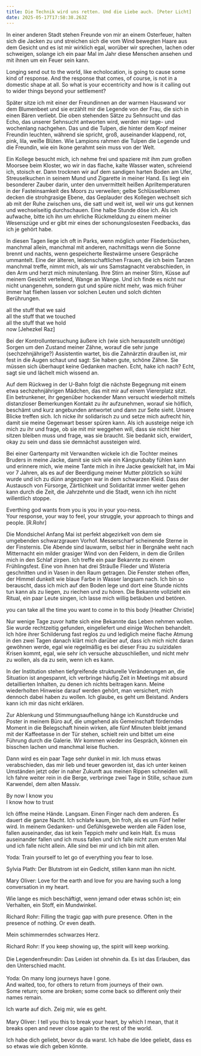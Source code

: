```yaml
---
title: Die Technik wird uns retten. Und die Liebe auch. [Peter Licht]
date: 2025-05-17T17:58:38.263Z
---
```

In einer anderen Stadt stehen Freunde von mir an einem Osterfeuer, halten sich die Jacken zu und streichen sich die vom Wind bewegten Haare aus dem Gesicht und es ist mir wirklich egal, worüber wir sprechen, lachen oder schweigen, solange ich ein paar Mal im Jahr diese Menschen ansehen und mit ihnen um ein Feuer sein kann.

Longing send out to the world, like echolocation, is going to cause some kind of response. And the response that comes, of course, is not in a domestic shape at all. So what is your eccentricity and how is it calling out to wider things beyond your settlement?

Später sitze ich mit einer der Freundinnen an der warmen Hauswand vor dem Blumenbeet und sie erzählt mir die Legende von der Frau, die sich in einen Bären verliebt. Die oben stehenden Sätze zu Sehnsucht und das Echo, das unserer Sehnsucht antworten wird, werden mir tage- und wochenlang nachgehen. Das und die Tulpen, die hinter dem Kopf meiner Freundin leuchten, während sie spricht, groß, auseinander klappend, rot, pink, lila, weiße Blüten. Wie Lampions rahmen die Tulpen die Legende und die Freundin, wie ein Ikone gerahmt sein muss von der Welt.

Ein Kollege besucht mich, ich nehme frei und spaziere mit ihm zum großen Moorsee beim Kloster, wo wir in das flache, kalte Wasser waten, schreiend ich, stoisch er. Dann trocknen wir auf dem sandigen harten Boden am Ufer, Streuselkuchen in seinem Mund und Zigarette in meiner Hand. Es liegt ein besonderer Zauber darin, unter den unvermittelt heißen Apriltemperaturen in der Fasteinsamkeit des Moors zu verweilen; gelbe Schlüsselblumen decken die strohgrasige Ebene, das Geplauder des Kollegen wechselt sich ab mit der Ruhe zwischen uns, die satt und weit ist, weil wir uns gut kennen und wechselseitig durchschauen. Eine halbe Stunde döse ich. Als ich aufwache, bitte ich ihn um ehrliche Rückmeldung zu einem meiner Wesenszüge und er gibt mir eines der schonungslosesten Feedbacks, das ich je gehört habe.

In diesen Tagen liege ich oft in Parks, wenn möglich unter Fliederbüschen, manchmal allein, manchmal mit anderen, nachmittags wenn die Sonne brennt und nachts, wenn gespeicherte Restwärme unsere Gespräche ummantelt. Eine der älteren, leidenschaftlichen Frauen, die ich beim Tanzen manchmal treffe, nimmt mich, als wir uns Samstagnacht verabschieden, in den Arm und herzt mich minutenlang. Ihre Stirn an meiner Stirn, Küsse auf meinem Gesicht verteilend, Wange an Wange. Und ich finde es nicht nur nicht unangenehm, sondern gut und spüre nicht mehr, was mich früher immer hat fliehen lassen vor solchen Leuten und solch dichten Berührungen.

all the stuff that we said\
all the stuff that we touched\
all the stuff that we hold\
now \[Jehezkel Raz]

Bei der Kontrolluntersuchung äußere ich (wie sich herausstellt unnötige) Sorgen um den Zustand meiner Zähne, worauf die sehr junge (sechzehnjährige?) Assistentin wartet, bis die Zahnärztin draußen ist, mir fest in die Augen schaut und sagt: Sie haben gute, schöne Zähne. Sie müssen sich überhaupt keine Gedanken machen. Echt, hake ich nach? Echt, sagt sie und lächelt mich wissend an.

Auf dem Rückweg in der U-Bahn folgt die nächste Begegnung mit einem etwa sechzehnjährigen Mädchen, das mit mir auf einem Viererplatz sitzt. Ein betrunkener, ihr gegenüber hockender Mann versucht wiederholt mittels distanzloser Bemerkungen Kontakt zu ihr aufzunehmen, worauf sie höflich, beschämt und kurz angebunden antwortet und dann zur Seite sieht. Unsere Blicke treffen sich. Ich nicke ihr solidarisch zu und setze mich aufrecht hin, damit sie meine Gegenwart besser spüren kann. Als ich aussteige neige ich mich zu ihr und frage, ob sie mit mir weggehen will, dass sie nicht hier sitzen bleiben muss und frage, was sie braucht. Sie bedankt sich, erwidert, okay zu sein und dass sie demnächst aussteigen wird.

Bei einer Gartenparty mit Verwandten wickele ich die Tochter meines Bruders in meine Jacke, damit sie sich wie ein Kängurubaby fühlen kann und erinnere mich, wie meine Tante mich in ihre Jacke gewickelt hat, im Mai vor 7 Jahren, als es auf der Beerdigung meiner Mutter plötzlich so kühl wurde und ich zu dünn angezogen war in dem schwarzen Kleid. Dass der Austausch von Fürsorge, Zärtlichkeit und Solidarität immer weiter gehen kann durch die Zeit, die Jahrzehnte und die Stadt, wenn ich ihn nicht willentlich stoppe.

Everthing god wants from you is you in your you-ness.\
Your response, your way to feel, your struggle, your approach to things and people. \[R.Rohr]

Die Mondsichel Anfang Mai ist perfekt abgezirkelt von dem sie umgebenden schwarzgrauen Vorhof. Messerscharf scheinende Sterne in der Finsternis. Die Abende sind lauwarm, selbst hier in Bergnähe weht nach Mitternacht ein milder grasiger Wind von den Feldern, in dem die Grillen mich in den Schlaf zirpen. Ich treffe ein paar Bekannte zu einem Frühlingsfest. Eine von ihnen hat drei Sträuße Flieder und Wisteria geschnitten und in Vasen in den Raum getragen. Die Fenster stehen offen, der Himmel dunkelt wie blaue Farbe in Wasser langsam nach. Ich bin so berauscht, dass ich mich auf den Boden lege und dort eine Stunde nichts tun kann als zu liegen, zu riechen und zu hören. Die Bekannte vollzieht ein Ritual, ein paar Leute singen, ich lasse mich willig betäuben und betören.

you can take all the time you want to come in to this body \[Heather Christie]

Nur wenige Tage zuvor hatte sich eine Bekannte das Leben nehmen wollen. Sie wurde rechtzeitig gefunden, eingeliefert und einige Wochen behandelt. Ich höre ihrer Schilderung fast reglos zu und lediglich meine flache Atmung in den zwei Tagen danach klärt mich darüber auf, dass ich mich nicht daran gewöhnen werde, egal wie regelmäßig es bei dieser Frau zu suizidalen Krisen kommt, egal, wie sehr ich versuche abzuschließen, und nicht mehr zu wollen, als da zu sein, wenn ich es kann.

In der Institution stehen tiefgreifende strukturelle Veränderungen an, die Situation ist angespannt, ich verbringe häufig Zeit in Meetings mit absurd detaillierten Inhalten, zu denen ich nichts beitragen kann. Meine wiederholten Hinweise darauf werden gehört, man versichert, mich dennoch dabei haben zu wollen. Ich glaube, es geht um Beistand. Anders kann ich mir das nicht erklären.

Zur Ablenkung und Stimmungsaufhellung hänge ich Kunstdrucke und Poster in meinem Büro auf, die umgehend als Gemeinschaft förderndes Moment in die Belegschaft hinein wirken, alle fünf Minuten bleibt jemand mit der Kaffeetasse in der Tür stehen, schielt rein und bittet um eine Führung durch die Galerie. Wir kommen wieder ins Gespräch, können ein bisschen lachen und manchmal leise fluchen.

Dann wird es ein paar Tage sehr dunkel in mir. Ich muss etwas verabschieden, das mir lieb und teuer geworden ist, das ich unter keinen Umständen jetzt oder in naher Zukunft aus meinen Rippen schneiden will. Ich fahre weiter rein in die Berge, verbringe zwei Tage in Stille, schaue zum Karwendel, dem alten Massiv.

By now I know you\
I know how to trust

Ich öffne meine Hände. Langsam. Einen Finger nach dem anderen. Es dauert die ganze Nacht. Ich schlafe kaum, bin froh, als es um Fünf heller wird. In meinem Gedanken- und Gefühlsgewebe werden alle Fäden lose, fallen auseinander, das ist kein Teppich mehr und kein Halt. Es muss auseinander fallen und ich muss fallen und ich falle nicht zum ersten Mal und ich falle nicht allein. Alle sind bei mir und ich bin mit allen.

Yoda: Train yourself to let go of everything you fear to lose.

Sylvia Plath: Der Blutstrom ist ein Gedicht, stillen kann man ihn nicht.

Mary Oliver: Love for the earth and love for you are having such a long conversation in my heart.

Wie lange es mich beschäftigt, wenn jemand oder etwas schön ist; ein Verhalten, ein Stoff, ein Mundwinkel.

Richard Rohr: Filling the tragic gap with pure presence. Often in the presence of nothing. Or even death.

Mein schimmerndes schwarzes Herz.

Richard Rohr: If you keep showing up, the spirit will keep working.\
\
Die Legendenfreundin: Das Leiden ist ohnehin da. Es ist das Erlauben, das den Unterschied macht.\
\
Yoda: On many long journeys have I gone.\
And waited, too, for others to return from journeys of their own.\
Some return; some are broken; some come back so different only their names remain.

Ich warte auf dich. Zeig mir, wie es geht.\
\
Mary Oliver: I tell you this to break your heart, by which I mean, that it breaks open and never close again to the rest of the world.

Ich habe dich geliebt, bevor du da warst. Ich habe die Idee geliebt, dass es so etwas wie dich geben könnte.